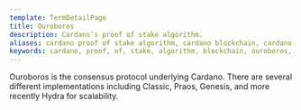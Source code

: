 ```yaml
---
template: TermDetailPage
title: Ouroboros
description: Cardano’s proof of stake algorithm.
aliases: cardano proof of stake algorithm, cardano blockchain, cardano blockchain protocol, cardano network protocol, ouroboros, egyptians
keywords: cardano, proof, of, stake, algorithm, blockchain, ouroboros, praos, omega
---
```


Ouroboros is the consensus protocol underlying Cardano. There are several different implementations including Classic, Praos, Genesis, and more recently Hydra for scalability.